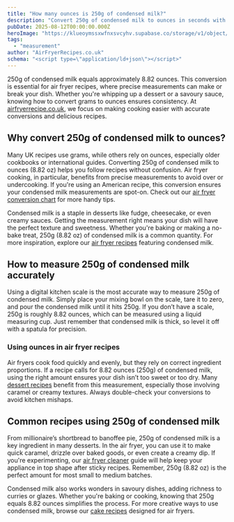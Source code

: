 ```yaml
---
title: "How many ounces is 250g of condensed milk?"
description: "Convert 250g of condensed milk to ounces in seconds with our easy guide. Perfect for air fryer recipes and baking measurements."
pubDate: 2025-08-12T00:00:00.000Z
heroImage: "https://klueoymssxwfnxsvcyhv.supabase.co/storage/v1/object/public/md/250g-condensed-milk-to-ounces-b08faf97.webp"
tags:
  - "measurement"
author: "AirFryerRecipes.co.uk"
schema: "<script type=\"application/ld+json\"></script>"
---
```


<p>250g of condensed milk equals approximately 8.82 ounces. This conversion is essential for air fryer recipes, where precise measurements can make or break your dish. Whether you're whipping up a dessert or a savoury sauce, knowing how to convert grams to ounces ensures consistency. At <a href=https://www.airfryerrecipe.co.uk>airfryerrecipe.co.uk</a>, we focus on making cooking easier with accurate conversions and delicious recipes.</p>

<h2>Why convert 250g of condensed milk to ounces?</h2>
<p>Many UK recipes use grams, while others rely on ounces, especially older cookbooks or international guides. Converting 250g of condensed milk to ounces (8.82 oz) helps you follow recipes without confusion. Air fryer cooking, in particular, benefits from precise measurements to avoid over or undercooking. If you're using an American recipe, this conversion ensures your condensed milk measurements are spot-on. Check out our <a href=https://www.airfryerrecipe.co.uk/air-fryer-conversion-chart>air fryer conversion chart</a> for more handy tips.</p>

<p>Condensed milk is a staple in desserts like fudge, cheesecake, or even creamy sauces. Getting the measurement right means your dish will have the perfect texture and sweetness. Whether you're baking or making a no-bake treat, 250g (8.82 oz) of condensed milk is a common quantity. For more inspiration, explore our <a href=https://www.airfryerrecipe.co.uk/recipes>air fryer recipes</a> featuring condensed milk.</p>

<h2>How to measure 250g of condensed milk accurately</h2>
<p>Using a digital kitchen scale is the most accurate way to measure 250g of condensed milk. Simply place your mixing bowl on the scale, tare it to zero, and pour the condensed milk until it hits 250g. If you don’t have a scale, 250g is roughly 8.82 ounces, which can be measured using a liquid measuring cup. Just remember that condensed milk is thick, so level it off with a spatula for precision.</p>

<h3>Using ounces in air fryer recipes</h3>
<p>Air fryers cook food quickly and evenly, but they rely on correct ingredient proportions. If a recipe calls for 8.82 ounces (250g) of condensed milk, using the right amount ensures your dish isn’t too sweet or too dry. Many <a href=https://www.airfryerrecipe.co.uk/recipe-category/dessert>dessert recipes</a> benefit from this measurement, especially those involving caramel or creamy textures. Always double-check your conversions to avoid kitchen mishaps.</p>

<h2>Common recipes using 250g of condensed milk</h2>
<p>From millionaire’s shortbread to banoffee pie, 250g of condensed milk is a key ingredient in many desserts. In the air fryer, you can use it to make quick caramel, drizzle over baked goods, or even create a creamy dip. If you're experimenting, our <a href=https://www.airfryerrecipe.co.uk/air-fryer-cleaner>air fryer cleaner</a> guide will help keep your appliance in top shape after sticky recipes. Remember, 250g (8.82 oz) is the perfect amount for most small to medium batches.</p>

<p>Condensed milk also works wonders in savoury dishes, adding richness to curries or glazes. Whether you're baking or cooking, knowing that 250g equals 8.82 ounces simplifies the process. For more creative ways to use condensed milk, browse our <a href=https://www.airfryerrecipe.co.uk/recipe-category/cakes>cake recipes</a> designed for air fryers.</p>
